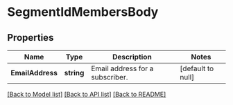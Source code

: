 # SegmentIdMembersBody

## Properties
Name | Type | Description | Notes
------------ | ------------- | ------------- | -------------
**EmailAddress** | **string** | Email address for a subscriber. | [default to null]

[[Back to Model list]](../README.md#documentation-for-models) [[Back to API list]](../README.md#documentation-for-api-endpoints) [[Back to README]](../README.md)

